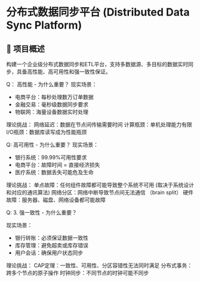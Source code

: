 # 分布式数据同步平台 (Distributed Data Sync Platform)

## 🎯 项目概述

构建一个企业级分布式数据同步和ETL平台，支持多数据源、多目标的数据实时同步，具备高性能、高可用性和强一致性保证。


Q： 高性能 - 为什么重要？
现实场景：
- 电商平台：每秒处理数万订单数据
- 金融交易：毫秒级数据同步要求
- 物联网：海量设备数据实时处理

理论挑战：
网络延迟：数据在节点间传输需要时间
计算瓶颈：单机处理能力有限
I/O瓶颈：数据库读写成为性能瓶颈

Q: 高可用性 - 为什么重要？
现实场景：
- 银行系统：99.99%可用性要求
- 电商平台：故障时间 = 直接经济损失
- 医疗系统：数据丢失可能危及生命

理论挑战：
单点故障：任何组件故障都可能导致整个系统不可用 (取决于系统设计和对应的通讯算法)
网络分区：网络中断导致节点间无法通信 （brain split）
硬件故障：服务器、磁盘、网络设备都可能故障


Q: 3. 强一致性 - 为什么重要？

现实场景：
- 银行转账：必须保证数据一致性
- 库存管理：避免超卖或库存错误
- 用户会话：确保用户状态同步


理论挑战：
CAP定理：一致性、可用性、分区容错性无法同时满足
分布式事务：跨多个节点的原子操作
时钟同步：不同节点的时钟可能不同步
